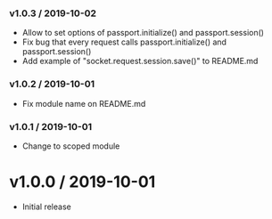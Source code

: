 ### v1.0.3 / 2019-10-02

 - Allow to set options of passport.initialize() and passport.session()
 - Fix bug that every request calls passport.initialize() and passport.session()
 - Add example of "socket.request.session.save()" to README.md

### v1.0.2 / 2019-10-01

 - Fix module name on README.md

### v1.0.1 / 2019-10-01

 - Change to scoped module

# v1.0.0 / 2019-10-01

 - Initial release
